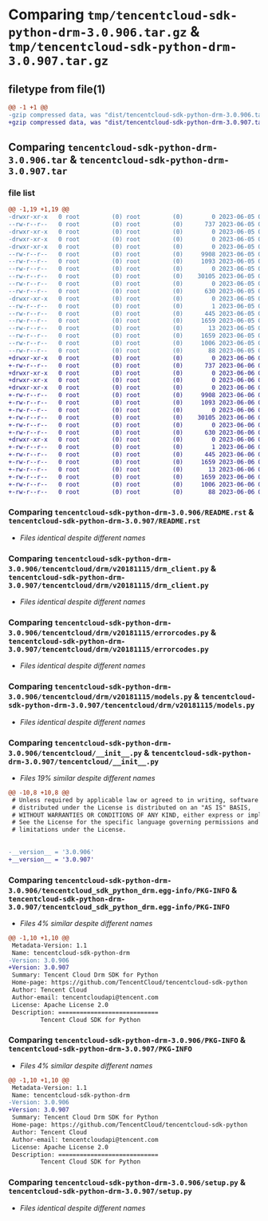 # Comparing `tmp/tencentcloud-sdk-python-drm-3.0.906.tar.gz` & `tmp/tencentcloud-sdk-python-drm-3.0.907.tar.gz`

## filetype from file(1)

```diff
@@ -1 +1 @@
-gzip compressed data, was "dist/tencentcloud-sdk-python-drm-3.0.906.tar", last modified: Mon Jun  5 00:33:20 2023, max compression
+gzip compressed data, was "dist/tencentcloud-sdk-python-drm-3.0.907.tar", last modified: Tue Jun  6 02:25:36 2023, max compression
```

## Comparing `tencentcloud-sdk-python-drm-3.0.906.tar` & `tencentcloud-sdk-python-drm-3.0.907.tar`

### file list

```diff
@@ -1,19 +1,19 @@
-drwxr-xr-x   0 root         (0) root         (0)        0 2023-06-05 00:33:20.000000 tencentcloud-sdk-python-drm-3.0.906/
--rw-r--r--   0 root         (0) root         (0)      737 2023-06-05 00:33:20.000000 tencentcloud-sdk-python-drm-3.0.906/README.rst
-drwxr-xr-x   0 root         (0) root         (0)        0 2023-06-05 00:33:20.000000 tencentcloud-sdk-python-drm-3.0.906/tencentcloud/
-drwxr-xr-x   0 root         (0) root         (0)        0 2023-06-05 00:33:20.000000 tencentcloud-sdk-python-drm-3.0.906/tencentcloud/drm/
-drwxr-xr-x   0 root         (0) root         (0)        0 2023-06-05 00:33:20.000000 tencentcloud-sdk-python-drm-3.0.906/tencentcloud/drm/v20181115/
--rw-r--r--   0 root         (0) root         (0)     9908 2023-06-05 00:33:20.000000 tencentcloud-sdk-python-drm-3.0.906/tencentcloud/drm/v20181115/drm_client.py
--rw-r--r--   0 root         (0) root         (0)     1093 2023-06-05 00:33:20.000000 tencentcloud-sdk-python-drm-3.0.906/tencentcloud/drm/v20181115/errorcodes.py
--rw-r--r--   0 root         (0) root         (0)        0 2023-06-05 00:33:20.000000 tencentcloud-sdk-python-drm-3.0.906/tencentcloud/drm/v20181115/__init__.py
--rw-r--r--   0 root         (0) root         (0)    30105 2023-06-05 00:33:20.000000 tencentcloud-sdk-python-drm-3.0.906/tencentcloud/drm/v20181115/models.py
--rw-r--r--   0 root         (0) root         (0)        0 2023-06-05 00:33:20.000000 tencentcloud-sdk-python-drm-3.0.906/tencentcloud/drm/__init__.py
--rw-r--r--   0 root         (0) root         (0)      630 2023-06-05 00:33:20.000000 tencentcloud-sdk-python-drm-3.0.906/tencentcloud/__init__.py
-drwxr-xr-x   0 root         (0) root         (0)        0 2023-06-05 00:33:20.000000 tencentcloud-sdk-python-drm-3.0.906/tencentcloud_sdk_python_drm.egg-info/
--rw-r--r--   0 root         (0) root         (0)        1 2023-06-05 00:33:20.000000 tencentcloud-sdk-python-drm-3.0.906/tencentcloud_sdk_python_drm.egg-info/dependency_links.txt
--rw-r--r--   0 root         (0) root         (0)      445 2023-06-05 00:33:20.000000 tencentcloud-sdk-python-drm-3.0.906/tencentcloud_sdk_python_drm.egg-info/SOURCES.txt
--rw-r--r--   0 root         (0) root         (0)     1659 2023-06-05 00:33:20.000000 tencentcloud-sdk-python-drm-3.0.906/tencentcloud_sdk_python_drm.egg-info/PKG-INFO
--rw-r--r--   0 root         (0) root         (0)       13 2023-06-05 00:33:20.000000 tencentcloud-sdk-python-drm-3.0.906/tencentcloud_sdk_python_drm.egg-info/top_level.txt
--rw-r--r--   0 root         (0) root         (0)     1659 2023-06-05 00:33:20.000000 tencentcloud-sdk-python-drm-3.0.906/PKG-INFO
--rw-r--r--   0 root         (0) root         (0)     1006 2023-06-05 00:33:20.000000 tencentcloud-sdk-python-drm-3.0.906/setup.py
--rw-r--r--   0 root         (0) root         (0)       88 2023-06-05 00:33:20.000000 tencentcloud-sdk-python-drm-3.0.906/setup.cfg
+drwxr-xr-x   0 root         (0) root         (0)        0 2023-06-06 02:25:36.000000 tencentcloud-sdk-python-drm-3.0.907/
+-rw-r--r--   0 root         (0) root         (0)      737 2023-06-06 02:25:36.000000 tencentcloud-sdk-python-drm-3.0.907/README.rst
+drwxr-xr-x   0 root         (0) root         (0)        0 2023-06-06 02:25:36.000000 tencentcloud-sdk-python-drm-3.0.907/tencentcloud/
+drwxr-xr-x   0 root         (0) root         (0)        0 2023-06-06 02:25:36.000000 tencentcloud-sdk-python-drm-3.0.907/tencentcloud/drm/
+drwxr-xr-x   0 root         (0) root         (0)        0 2023-06-06 02:25:36.000000 tencentcloud-sdk-python-drm-3.0.907/tencentcloud/drm/v20181115/
+-rw-r--r--   0 root         (0) root         (0)     9908 2023-06-06 02:25:36.000000 tencentcloud-sdk-python-drm-3.0.907/tencentcloud/drm/v20181115/drm_client.py
+-rw-r--r--   0 root         (0) root         (0)     1093 2023-06-06 02:25:36.000000 tencentcloud-sdk-python-drm-3.0.907/tencentcloud/drm/v20181115/errorcodes.py
+-rw-r--r--   0 root         (0) root         (0)        0 2023-06-06 02:25:36.000000 tencentcloud-sdk-python-drm-3.0.907/tencentcloud/drm/v20181115/__init__.py
+-rw-r--r--   0 root         (0) root         (0)    30105 2023-06-06 02:25:36.000000 tencentcloud-sdk-python-drm-3.0.907/tencentcloud/drm/v20181115/models.py
+-rw-r--r--   0 root         (0) root         (0)        0 2023-06-06 02:25:36.000000 tencentcloud-sdk-python-drm-3.0.907/tencentcloud/drm/__init__.py
+-rw-r--r--   0 root         (0) root         (0)      630 2023-06-06 02:25:36.000000 tencentcloud-sdk-python-drm-3.0.907/tencentcloud/__init__.py
+drwxr-xr-x   0 root         (0) root         (0)        0 2023-06-06 02:25:36.000000 tencentcloud-sdk-python-drm-3.0.907/tencentcloud_sdk_python_drm.egg-info/
+-rw-r--r--   0 root         (0) root         (0)        1 2023-06-06 02:25:36.000000 tencentcloud-sdk-python-drm-3.0.907/tencentcloud_sdk_python_drm.egg-info/dependency_links.txt
+-rw-r--r--   0 root         (0) root         (0)      445 2023-06-06 02:25:36.000000 tencentcloud-sdk-python-drm-3.0.907/tencentcloud_sdk_python_drm.egg-info/SOURCES.txt
+-rw-r--r--   0 root         (0) root         (0)     1659 2023-06-06 02:25:36.000000 tencentcloud-sdk-python-drm-3.0.907/tencentcloud_sdk_python_drm.egg-info/PKG-INFO
+-rw-r--r--   0 root         (0) root         (0)       13 2023-06-06 02:25:36.000000 tencentcloud-sdk-python-drm-3.0.907/tencentcloud_sdk_python_drm.egg-info/top_level.txt
+-rw-r--r--   0 root         (0) root         (0)     1659 2023-06-06 02:25:36.000000 tencentcloud-sdk-python-drm-3.0.907/PKG-INFO
+-rw-r--r--   0 root         (0) root         (0)     1006 2023-06-06 02:25:36.000000 tencentcloud-sdk-python-drm-3.0.907/setup.py
+-rw-r--r--   0 root         (0) root         (0)       88 2023-06-06 02:25:36.000000 tencentcloud-sdk-python-drm-3.0.907/setup.cfg
```

### Comparing `tencentcloud-sdk-python-drm-3.0.906/README.rst` & `tencentcloud-sdk-python-drm-3.0.907/README.rst`

 * *Files identical despite different names*

### Comparing `tencentcloud-sdk-python-drm-3.0.906/tencentcloud/drm/v20181115/drm_client.py` & `tencentcloud-sdk-python-drm-3.0.907/tencentcloud/drm/v20181115/drm_client.py`

 * *Files identical despite different names*

### Comparing `tencentcloud-sdk-python-drm-3.0.906/tencentcloud/drm/v20181115/errorcodes.py` & `tencentcloud-sdk-python-drm-3.0.907/tencentcloud/drm/v20181115/errorcodes.py`

 * *Files identical despite different names*

### Comparing `tencentcloud-sdk-python-drm-3.0.906/tencentcloud/drm/v20181115/models.py` & `tencentcloud-sdk-python-drm-3.0.907/tencentcloud/drm/v20181115/models.py`

 * *Files identical despite different names*

### Comparing `tencentcloud-sdk-python-drm-3.0.906/tencentcloud/__init__.py` & `tencentcloud-sdk-python-drm-3.0.907/tencentcloud/__init__.py`

 * *Files 19% similar despite different names*

```diff
@@ -10,8 +10,8 @@
 # Unless required by applicable law or agreed to in writing, software
 # distributed under the License is distributed on an "AS IS" BASIS,
 # WITHOUT WARRANTIES OR CONDITIONS OF ANY KIND, either express or implied.
 # See the License for the specific language governing permissions and
 # limitations under the License.
 
 
-__version__ = '3.0.906'
+__version__ = '3.0.907'
```

### Comparing `tencentcloud-sdk-python-drm-3.0.906/tencentcloud_sdk_python_drm.egg-info/PKG-INFO` & `tencentcloud-sdk-python-drm-3.0.907/tencentcloud_sdk_python_drm.egg-info/PKG-INFO`

 * *Files 4% similar despite different names*

```diff
@@ -1,10 +1,10 @@
 Metadata-Version: 1.1
 Name: tencentcloud-sdk-python-drm
-Version: 3.0.906
+Version: 3.0.907
 Summary: Tencent Cloud Drm SDK for Python
 Home-page: https://github.com/TencentCloud/tencentcloud-sdk-python
 Author: Tencent Cloud
 Author-email: tencentcloudapi@tencent.com
 License: Apache License 2.0
 Description: ============================
         Tencent Cloud SDK for Python
```

### Comparing `tencentcloud-sdk-python-drm-3.0.906/PKG-INFO` & `tencentcloud-sdk-python-drm-3.0.907/PKG-INFO`

 * *Files 4% similar despite different names*

```diff
@@ -1,10 +1,10 @@
 Metadata-Version: 1.1
 Name: tencentcloud-sdk-python-drm
-Version: 3.0.906
+Version: 3.0.907
 Summary: Tencent Cloud Drm SDK for Python
 Home-page: https://github.com/TencentCloud/tencentcloud-sdk-python
 Author: Tencent Cloud
 Author-email: tencentcloudapi@tencent.com
 License: Apache License 2.0
 Description: ============================
         Tencent Cloud SDK for Python
```

### Comparing `tencentcloud-sdk-python-drm-3.0.906/setup.py` & `tencentcloud-sdk-python-drm-3.0.907/setup.py`

 * *Files identical despite different names*

